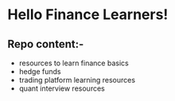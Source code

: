 # Hello Finance Learners!

## Repo content:-
- resources to learn finance basics
- hedge funds
- trading platform learning resources
- quant interview resources
